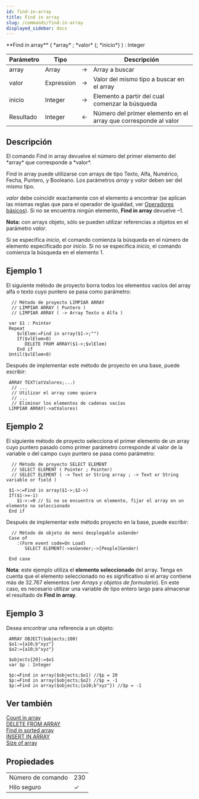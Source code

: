 ```yaml
---
id: find-in-array
title: Find in array
slug: /commands/find-in-array
displayed_sidebar: docs
---
```


<!--REF #_command_.Find in array.Syntax-->**Find in array** ( *array* ; *valor* {; *inicio*} ) : Integer<!-- END REF-->
<!--REF #_command_.Find in array.Params-->
| Parámetro | Tipo |  | Descripción |
| --- | --- | --- | --- |
| array | Array | &#8594;  | Array a buscar |
| valor | Expression | &#8594;  | Valor del mismo tipo a buscar en el array |
| inicio | Integer | &#8594;  | Elemento a partir del cual comenzar la búsqueda |
| Resultado | Integer | &#8592; | Número del primer elemento en el array que corresponde al valor |

<!-- END REF-->

## Descripción 

<!--REF #_command_.Find in array.Summary-->El comando Find in array devuelve el número del primer elemento del *array* que corresponde a *valor*.<!-- END REF-->

Find in array puede utilizarse con arrays de tipo Texto, Alfa, Numérico, Fecha, Puntero, y Booleano. Los parámetros *array* y *valor* deben ser del mismo tipo.

*valor* debe coincidir exactamente con el elemento a encontrar (se aplican las mismas reglas que para el operador de igualdad, ver [Operadores básicos](../Concepts/operators.md#basic-operators)). Si no se encuentra ningún elemento, **Find in array** devuelve –1.

**Nota:** con arrays objeto, sólo se pueden utilizar referencias a objetos en el parámetro *valor*.

Si se especifica *inicio*, el comando comienza la búsqueda en el número de elemento especificado por *inicio*. Si no se especifica *inicio*, el comando comienza la búsqueda en el elemento 1.

## Ejemplo 1 

El siguiente método de proyecto borra todos los elementos vacíos del array alfa o texto cuyo puntero se pasa como parámetro:

```4d
  // Método de proyecto LIMPIAR ARRAY
  // LIMPIAR ARRAY ( Puntero )
  // LIMPIAR ARRAY ( -> Array Texto o Alfa )
 
 var $1 : Pointer
 Repeat
    $vlElem:=Find in array($1->;"")
    If($vlElem>0)
       DELETE FROM ARRAY($1->;$vlElem)
    End if
 Until($vlElem<0)
```

Después de implementar este método de proyecto en una base, puede escribir:

```4d
 ARRAY TEXT(atValores;...)
  // ...
  // Utilizar el array como quiera
  // ...
  // Eliminar los elementos de cadenas vacías
 LIMPIAR ARRAY(->atValores)
```

## Ejemplo 2 

El siguiente método de proyecto selecciona el primer elemento de un array cuyo puntero pasado como primer parámetro corresponde al valor de la variable o del campo cuyo puntero se pasa como parámetro:

```4d
  // Método de proyecto SELECT ELEMENT
  // SELECT ELEMENT ( Pointer ; Pointer)
  // SELECT ELEMENT ( -> Text or String array ; -> Text or String variable or field )
 
 $1->:=Find in array($1->;$2->)
 If($1->=-1)
    $1->:=0 // Si no se encuentra un elemento, fijar el array en un elemento no seleccionado
 End if
```

Después de implementar este método proyecto en la base, puede escribir:  
  
```4d
  // Método de objeto de menú desplegable asGender
 Case of
    :(Form event code=On Load)
       SELECT ELEMENT(->asGender;->[People]Gender)
 
 End case
```

**Nota**: este ejemplo utiliza el **elemento seleccionado** del array. Tenga en cuenta que el elemento seleccionado no es significativo si el array contiene más de 32.767 elementos (ver *Arrays y objetos de formulario*). En este caso, es necesario utilizar una variable de tipo entero largo para almacenar el resultado de **Find in array**.

## Ejemplo 3 

Desea encontrar una referencia a un objeto:

```4d
 ARRAY OBJECT($objects;100)
 $o1:={a10;b"xyz"}
 $o2:={a10;b"xyz"}
 
 $objects{20}:=$o1
 var $p : Integer
 
 $p:=Find in array($objects;$o1) //$p = 20 
 $p:=Find in array($objects;$o2) //$p = -1 
 $p:=Find in array($objects;{a10;b"xyz"}) //$p = -1
```

## Ver también 

[Count in array](count-in-array.md)  
[DELETE FROM ARRAY](delete-from-array.md)  
[Find in sorted array](find-in-sorted-array.md)  
[INSERT IN ARRAY](insert-in-array.md)  
[Size of array](size-of-array.md)  

## Propiedades

|  |  |
| --- | --- |
| Número de comando | 230 |
| Hilo seguro | &check; |


